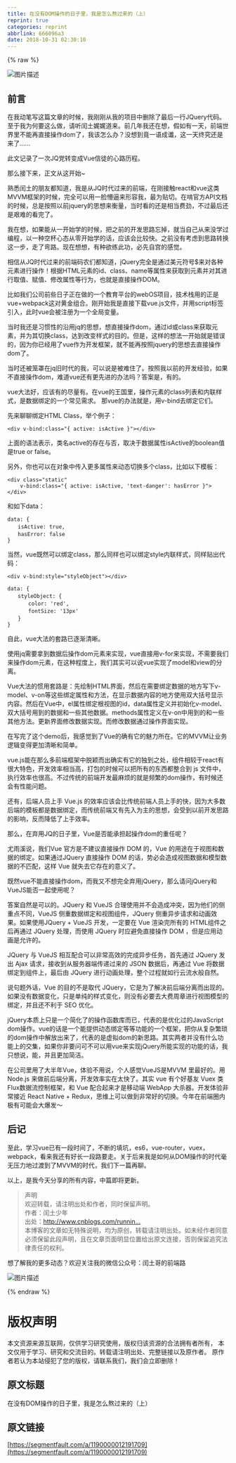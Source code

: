 ```yaml
---
title: 在没有DOM操作的日子里，我是怎么熬过来的（上）
reprint: true
categories: reprint
abbrlink: 666096a3
date: 2018-10-31 02:30:10
---
```


{% raw %}
<p><span class="img-wrap"><img data-src="/img/bVZjKW?w=670&amp;h=442" src="https://static.alili.tech/img/bVZjKW?w=670&amp;h=442" alt="&#x56FE;&#x7247;&#x63CF;&#x8FF0;" title="&#x56FE;&#x7247;&#x63CF;&#x8FF0;" style="cursor:pointer;display:inline"></span></p><h2 id="articleHeader0">&#x524D;&#x8A00;</h2><p>&#x5728;&#x6211;&#x52A8;&#x7B14;&#x5199;&#x8FD9;&#x7BC7;&#x6587;&#x7AE0;&#x7684;&#x65F6;&#x5019;&#xFF0C;&#x6211;&#x521A;&#x521A;&#x4ECE;&#x6211;&#x7684;&#x9879;&#x76EE;&#x4E2D;&#x5220;&#x9664;&#x4E86;&#x6700;&#x540E;&#x4E00;&#x884C;JQuery&#x4EE3;&#x7801;&#x3002;&#x81F3;&#x4E8E;&#x6211;&#x4E3A;&#x4F55;&#x8981;&#x8FD9;&#x4E48;&#x505A;&#xFF0C;&#x8BF7;&#x542C;&#x95F0;&#x571F;&#x5A13;&#x5A13;&#x9053;&#x6765;&#x3002;&#x524D;&#x51E0;&#x5E74;&#x6211;&#x8FD8;&#x5728;&#x60F3;&#xFF0C;&#x5047;&#x5982;&#x6709;&#x4E00;&#x5929;&#xFF0C;&#x524D;&#x7AEF;&#x4E16;&#x754C;&#x91CC;&#x4E0D;&#x80FD;&#x518D;&#x76F4;&#x63A5;&#x64CD;&#x4F5C;dom&#x4E86;&#xFF0C;&#x6211;&#x8BE5;&#x600E;&#x4E48;&#x529E;&#xFF1F;&#x6CA1;&#x60F3;&#x5230;&#x7ADF;&#x4E00;&#x8BED;&#x6210;&#x8C36;&#xFF0C;&#x8FD9;&#x4E00;&#x5929;&#x7EC8;&#x7A76;&#x8FD8;&#x662F;&#x6765;&#x4E86;......</p><p>&#x6B64;&#x6587;&#x8BB0;&#x5F55;&#x4E86;&#x4E00;&#x6B21;JQ&#x515A;&#x8F6C;&#x53D8;&#x6210;Vue&#x4FE1;&#x5F92;&#x7684;&#x5FC3;&#x8DEF;&#x5386;&#x7A0B;&#x3002;</p><p>&#x90A3;&#x4E48;&#x63A5;&#x4E0B;&#x6765;&#xFF0C;&#x6B63;&#x6587;&#x4ECE;&#x8FD9;&#x5F00;&#x59CB;~</p><p>&#x719F;&#x6089;&#x95F0;&#x571F;&#x7684;&#x670B;&#x53CB;&#x90FD;&#x77E5;&#x9053;&#xFF0C;&#x6211;&#x662F;&#x4ECE;JQ&#x65F6;&#x4EE3;&#x8FC7;&#x6765;&#x7684;&#x524D;&#x7AEF;&#xFF0C;&#x5728;&#x521A;&#x63A5;&#x89E6;react&#x548C;vue&#x8FD9;&#x7C7B;MVVM&#x6846;&#x67B6;&#x7684;&#x65F6;&#x5019;&#xFF0C;&#x5B8C;&#x5168;&#x53EF;&#x4EE5;&#x7528;&#x4E00;&#x8138;&#x61F5;&#x903C;&#x6765;&#x5F62;&#x5BB9;&#x6211;&#xFF0C;&#x6700;&#x4E3A;&#x8D34;&#x5207;&#x3002;&#x5728;&#x5543;&#x5B98;&#x65B9;API&#x6587;&#x6863;&#x7684;&#x65F6;&#x5019;&#xFF0C;&#x603B;&#x662F;&#x6309;&#x7167;&#x4EE5;&#x524D;jquery&#x7684;&#x601D;&#x60F3;&#x6765;&#x8861;&#x91CF;&#xFF0C;&#x5F53;&#x65F6;&#x770B;&#x7684;&#x8FD8;&#x662F;&#x76F8;&#x5F53;&#x8D39;&#x52B2;&#xFF0C;&#x4E0D;&#x8FC7;&#x6700;&#x540E;&#x8FD8;&#x662F;&#x8270;&#x96BE;&#x7684;&#x770B;&#x5B8C;&#x4E86;&#x3002;</p><p>&#x6211;&#x5728;&#x60F3;&#xFF0C;&#x5982;&#x679C;&#x80FD;&#x4ECE;&#x4E00;&#x5F00;&#x59CB;&#x5B66;&#x7684;&#x65F6;&#x5019;&#xFF0C;&#x628A;&#x4E4B;&#x524D;&#x7684;&#x5F00;&#x53D1;&#x601D;&#x8DEF;&#x5FD8;&#x6389;&#xFF0C;&#x5C31;&#x5F53;&#x81EA;&#x5DF1;&#x4ECE;&#x6765;&#x6CA1;&#x5B66;&#x8FC7;&#x7F16;&#x7A0B;&#xFF0C;&#x4EE5;&#x4E00;&#x79CD;&#x7A7A;&#x676F;&#x5FC3;&#x6001;&#x4ECE;&#x96F6;&#x5F00;&#x59CB;&#x5B66;&#x7684;&#x8BDD;&#xFF0C;&#x5E94;&#x8BE5;&#x4F1A;&#x6BD4;&#x8F83;&#x5FEB;&#x3002;&#x4E4B;&#x524D;&#x6CA1;&#x6709;&#x8003;&#x8651;&#x5230;&#x601D;&#x8DEF;&#x8F6C;&#x6362;&#x8FD9;&#x4E00;&#x6B65;&#xFF0C;&#x8D70;&#x4E86;&#x5F2F;&#x8DEF;&#x3002;&#x73B0;&#x5728;&#x60F3;&#x60F3;&#xFF0C;&#x6709;&#x79CD;&#x6B32;&#x7EC3;&#x6B64;&#x529F;&#xFF0C;&#x5FC5;&#x5148;&#x81EA;&#x5BAB;&#x7684;&#x611F;&#x89C9;&#x3002;</p><p>&#x76F8;&#x4FE1;&#x4ECE;JQ&#x65F6;&#x4EE3;&#x8FC7;&#x6765;&#x7684;&#x524D;&#x7AEF;&#x7801;&#x519C;&#x4EEC;&#x90FD;&#x77E5;&#x9053;&#xFF0C;jQuery&#x5B8C;&#x5168;&#x662F;&#x901A;&#x8FC7;&#x7F8E;&#x5143;&#x7B26;&#x53F7;$&#x6765;&#x5BF9;&#x5404;&#x79CD;&#x5143;&#x7D20;&#x8FDB;&#x884C;&#x64CD;&#x4F5C;&#xFF01;&#x6839;&#x636E;HTML&#x5143;&#x7D20;&#x7684;id&#x3001;class&#x3001;name&#x7B49;&#x5C5E;&#x6027;&#x6765;&#x83B7;&#x53D6;&#x5230;&#x5143;&#x7D20;&#x5E76;&#x5BF9;&#x5176;&#x8FDB;&#x884C;&#x53D6;&#x503C;&#x3001;&#x8D4B;&#x503C;&#x3001;&#x4FEE;&#x6539;&#x5C5E;&#x6027;&#x7B49;&#x884C;&#x4E3A;&#xFF0C;&#x4E5F;&#x5C31;&#x662F;&#x76F4;&#x63A5;&#x64CD;&#x4F5C;DOM&#x3002;</p><p>&#x6BD4;&#x5982;&#x6211;&#x4EEC;&#x516C;&#x53F8;&#x524D;&#x4E9B;&#x65E5;&#x5B50;&#x6B63;&#x5728;&#x505A;&#x7684;&#x4E00;&#x4E2A;&#x6559;&#x80B2;&#x5E73;&#x53F0;&#x7684;webOS&#x9879;&#x76EE;&#xFF0C;&#x6280;&#x672F;&#x6808;&#x7528;&#x7684;&#x6B63;&#x662F;vue+webpack&#x8FD9;&#x5BF9;&#x9EC4;&#x91D1;&#x7EC4;&#x5408;&#x3002;&#x521A;&#x5F00;&#x59CB;&#x6211;&#x662F;&#x76F4;&#x63A5;&#x4E0B;&#x8F7D;vue.js&#x6587;&#x4EF6;&#xFF0C;&#x5E76;&#x7528;script&#x6807;&#x7B7E;&#x5F15;&#x5165;&#xFF0C;&#x6B64;&#x65F6;vue&#x4F1A;&#x88AB;&#x6CE8;&#x518C;&#x4E3A;&#x4E00;&#x4E2A;&#x5168;&#x5C40;&#x53D8;&#x91CF;&#x3002;</p><p>&#x5F53;&#x65F6;&#x6211;&#x8FD8;&#x662F;&#x4E60;&#x60EF;&#x6027;&#x7684;&#x6CBF;&#x7528;jq&#x7684;&#x601D;&#x60F3;&#xFF0C;&#x60F3;&#x76F4;&#x63A5;&#x64CD;&#x4F5C;dom&#xFF0C;&#x901A;&#x8FC7;id&#x6216;class&#x6765;&#x83B7;&#x53D6;&#x5143;&#x7D20;&#xFF0C;&#x5E76;&#x4E3A;&#x5176;&#x5207;&#x6362;class&#xFF0C;&#x8FBE;&#x5230;&#x6539;&#x53D8;&#x6837;&#x5F0F;&#x7684;&#x76EE;&#x7684;&#x3002;&#x4F46;&#x662F;&#xFF0C;&#x8FD9;&#x6837;&#x7684;&#x60F3;&#x6CD5;&#x4E00;&#x5F00;&#x59CB;&#x5C31;&#x662F;&#x9519;&#x8BEF;&#x7684;&#xFF0C;&#x56E0;&#x4E3A;&#x4F60;&#x5DF2;&#x7ECF;&#x7528;&#x4E86;vue&#x4F5C;&#x4E3A;&#x5F00;&#x53D1;&#x6846;&#x67B6;&#xFF0C;&#x5C31;&#x4E0D;&#x80FD;&#x518D;&#x6309;&#x7167;jquery&#x7684;&#x601D;&#x60F3;&#x53BB;&#x76F4;&#x63A5;&#x64CD;&#x4F5C;dom&#x4E86;&#x3002;</p><p>&#x5F53;&#x65F6;&#x8FD8;&#x88AB;&#x7B3C;&#x7F69;&#x5728;jq&#x65E7;&#x65F6;&#x4EE3;&#x7684;&#x6211;&#xFF0C;&#x53EF;&#x4EE5;&#x8BF4;&#x662F;&#x88AB;&#x96BE;&#x4F4F;&#x4E86;&#x3002;&#x6309;&#x7167;&#x6211;&#x4EE5;&#x524D;&#x7684;&#x5F00;&#x53D1;&#x7ECF;&#x9A8C;&#xFF0C;&#x5982;&#x679C;&#x4E0D;&#x76F4;&#x63A5;&#x64CD;&#x4F5C;dom&#xFF0C;&#x96BE;&#x9053;vue&#x8FD8;&#x6709;&#x66F4;&#x5148;&#x8FDB;&#x7684;&#x529E;&#x6CD5;&#x5417;&#xFF1F;&#x7B54;&#x6848;&#x662F;&#xFF0C;&#x6709;&#x7684;&#x3002;</p><p>vue&#x5927;&#x6CD5;&#x597D;&#xFF0C;&#x5E94;&#x8BE5;&#x6709;&#x7684;&#x5C3D;&#x91CF;&#x6709;&#x3002;&#x5728;vue&#x7684;&#x738B;&#x56FD;&#x91CC;&#xFF0C;&#x64CD;&#x4F5C;&#x5143;&#x7D20;&#x7684;class&#x5217;&#x8868;&#x548C;&#x5185;&#x8054;&#x6837;&#x5F0F;&#xFF0C;&#x662F;&#x6570;&#x636E;&#x7ED1;&#x5B9A;&#x7684;&#x4E00;&#x4E2A;&#x5E38;&#x89C1;&#x9700;&#x6C42;&#x3002; &#x90A3;vue&#x7684;&#x529E;&#x6CD5;&#x5C31;&#x662F;&#xFF0C;&#x7528;v-bind&#x53BB;&#x7ED1;&#x5B9A;&#x5B83;&#x4EEC;&#x3002;</p><p>&#x5148;&#x6765;&#x804A;&#x804A;&#x7ED1;&#x5B9A;HTML Class&#xFF0C;&#x4E3E;&#x4E2A;&#x4F8B;&#x5B50;&#xFF1A;</p><div class="widget-codetool" style="display:none"><div class="widget-codetool--inner"><span class="selectCode code-tool" data-toggle="tooltip" data-placement="top" title="" data-original-title="&#x5168;&#x9009;"></span> <span type="button" class="copyCode code-tool" data-toggle="tooltip" data-placement="top" data-clipboard-text="&lt;div v-bind:class=&quot;{ active: isActive }&quot;&gt;&lt;/div&gt;" title="" data-original-title="&#x590D;&#x5236;"></span> <span type="button" class="saveToNote code-tool" data-toggle="tooltip" data-placement="top" title="" data-original-title="&#x653E;&#x8FDB;&#x7B14;&#x8BB0;"></span></div></div><pre class="hljs javascript"><code style="word-break:break-word;white-space:initial">&lt;div v-bind:<span class="hljs-class"><span class="hljs-keyword">class</span></span>=<span class="hljs-string">&quot;{ active: isActive }&quot;</span>&gt;<span class="xml"><span class="hljs-tag">&lt;/<span class="hljs-name">div</span>&gt;</span></span></code></pre><p>&#x4E0A;&#x9762;&#x7684;&#x8BED;&#x6CD5;&#x8868;&#x793A;&#xFF0C;&#x7C7B;&#x540D;active&#x7684;&#x5B58;&#x5728;&#x4E0E;&#x5426;&#xFF0C;&#x53D6;&#x51B3;&#x4E8E;&#x6570;&#x636E;&#x5C5E;&#x6027;isActive&#x7684;boolean&#x503C;&#x662F;true or false&#x3002;</p><p>&#x53E6;&#x5916;&#xFF0C;&#x4F60;&#x4E5F;&#x53EF;&#x4EE5;&#x5728;&#x5BF9;&#x8C61;&#x4E2D;&#x4F20;&#x5165;&#x66F4;&#x591A;&#x5C5E;&#x6027;&#x6765;&#x52A8;&#x6001;&#x5207;&#x6362;&#x591A;&#x4E2A;class&#xFF0C;&#x6BD4;&#x5982;&#x4EE5;&#x4E0B;&#x6A21;&#x677F;&#xFF1A;</p><div class="widget-codetool" style="display:none"><div class="widget-codetool--inner"><span class="selectCode code-tool" data-toggle="tooltip" data-placement="top" title="" data-original-title="&#x5168;&#x9009;"></span> <span type="button" class="copyCode code-tool" data-toggle="tooltip" data-placement="top" data-clipboard-text="&lt;div class=&quot;static&quot;
    v-bind:class=&quot;{ active: isActive, &apos;text-danger&apos;: hasError }&quot;&gt;
&lt;/div&gt;" title="" data-original-title="&#x590D;&#x5236;"></span> <span type="button" class="saveToNote code-tool" data-toggle="tooltip" data-placement="top" title="" data-original-title="&#x653E;&#x8FDB;&#x7B14;&#x8BB0;"></span></div></div><pre class="hljs javascript"><code>&lt;div <span class="hljs-class"><span class="hljs-keyword">class</span></span>=<span class="hljs-string">&quot;static&quot;</span>
    v-bind:<span class="hljs-class"><span class="hljs-keyword">class</span></span>=<span class="hljs-string">&quot;{ active: isActive, &apos;text-danger&apos;: hasError }&quot;</span>&gt;
<span class="xml"><span class="hljs-tag">&lt;/<span class="hljs-name">div</span>&gt;</span></span></code></pre><p>&#x548C;&#x5982;&#x4E0B;data&#xFF1A;</p><div class="widget-codetool" style="display:none"><div class="widget-codetool--inner"><span class="selectCode code-tool" data-toggle="tooltip" data-placement="top" title="" data-original-title="&#x5168;&#x9009;"></span> <span type="button" class="copyCode code-tool" data-toggle="tooltip" data-placement="top" data-clipboard-text="data: {
&#x3000;&#x3000;isActive: true,
&#x3000;&#x3000;hasError: false
}" title="" data-original-title="&#x590D;&#x5236;"></span> <span type="button" class="saveToNote code-tool" data-toggle="tooltip" data-placement="top" title="" data-original-title="&#x653E;&#x8FDB;&#x7B14;&#x8BB0;"></span></div></div><pre class="hljs yaml"><code><span class="hljs-attr">data:</span> <span class="hljs-string">{</span>
&#x3000;&#x3000;<span class="hljs-attr">isActive:</span> <span class="hljs-literal">true</span><span class="hljs-string">,</span>
&#x3000;&#x3000;<span class="hljs-attr">hasError:</span> <span class="hljs-literal">false</span>
<span class="hljs-string">}</span></code></pre><p>&#x5F53;&#x7136;&#xFF0C;vue&#x65E2;&#x7136;&#x53EF;&#x4EE5;&#x7ED1;&#x5B9A;class&#xFF0C;&#x90A3;&#x4E48;&#x540C;&#x6837;&#x4E5F;&#x53EF;&#x4EE5;&#x7ED1;&#x5B9A;style&#x5185;&#x8054;&#x6837;&#x5F0F;&#xFF0C;&#x540C;&#x6837;&#x8D34;&#x51FA;&#x4EE3;&#x7801;&#xFF1A;</p><div class="widget-codetool" style="display:none"><div class="widget-codetool--inner"><span class="selectCode code-tool" data-toggle="tooltip" data-placement="top" title="" data-original-title="&#x5168;&#x9009;"></span> <span type="button" class="copyCode code-tool" data-toggle="tooltip" data-placement="top" data-clipboard-text="&lt;div v-bind:style=&quot;styleObject&quot;&gt;&lt;/div&gt;" title="" data-original-title="&#x590D;&#x5236;"></span> <span type="button" class="saveToNote code-tool" data-toggle="tooltip" data-placement="top" title="" data-original-title="&#x653E;&#x8FDB;&#x7B14;&#x8BB0;"></span></div></div><pre class="hljs nimrod"><code style="word-break:break-word;white-space:initial">&lt;<span class="hljs-keyword">div</span> v-<span class="hljs-keyword">bind</span>:style=<span class="hljs-string">&quot;styleObject&quot;</span>&gt;&lt;/<span class="hljs-keyword">div</span>&gt;</code></pre><div class="widget-codetool" style="display:none"><div class="widget-codetool--inner"><span class="selectCode code-tool" data-toggle="tooltip" data-placement="top" title="" data-original-title="&#x5168;&#x9009;"></span> <span type="button" class="copyCode code-tool" data-toggle="tooltip" data-placement="top" data-clipboard-text="data: {
&#x3000;&#x3000;styleObject: {
&#x3000;&#x3000;&#x3000;&#x3000;color: &apos;red&apos;,
&#x3000;&#x3000;&#x3000;&#x3000;fontSize: &apos;13px&apos;
&#x3000;&#x3000;}
}" title="" data-original-title="&#x590D;&#x5236;"></span> <span type="button" class="saveToNote code-tool" data-toggle="tooltip" data-placement="top" title="" data-original-title="&#x653E;&#x8FDB;&#x7B14;&#x8BB0;"></span></div></div><pre class="hljs css"><code><span class="hljs-selector-tag">data</span>: {
&#x3000;&#x3000;<span class="hljs-attribute">styleObject</span>: {
&#x3000;&#x3000;&#x3000;&#x3000;color: <span class="hljs-string">&apos;red&apos;</span>,
&#x3000;&#x3000;&#x3000;&#x3000;fontSize: <span class="hljs-string">&apos;13px&apos;</span>
&#x3000;&#x3000;}
}</code></pre><p>&#x81EA;&#x6B64;&#xFF0C;vue&#x5927;&#x6CD5;&#x7684;&#x5957;&#x8DEF;&#x5DF2;&#x9010;&#x6E10;&#x6E05;&#x6670;&#x3002;</p><p>&#x4F7F;&#x7528;jq&#x9700;&#x8981;&#x62FF;&#x5230;&#x6570;&#x636E;&#x540E;&#x64CD;&#x4F5C;dom&#x5143;&#x7D20;&#x6765;&#x5B9E;&#x73B0;&#xFF0C;vue&#x76F4;&#x63A5;&#x7528;v-for&#x6765;&#x5B9E;&#x73B0;&#xFF0C;&#x4E0D;&#x9700;&#x8981;&#x6211;&#x4EEC;&#x6765;&#x64CD;&#x4F5C;dom&#x5143;&#x7D20;&#xFF0C;&#x5728;&#x8FD9;&#x79CD;&#x7A0B;&#x5EA6;&#x4E0A;&#xFF0C;&#x6211;&#x4EEC;&#x5176;&#x5B9E;&#x53EF;&#x4EE5;&#x8BF4;vue&#x5B9E;&#x73B0;&#x4E86;model&#x548C;view&#x7684;&#x5206;&#x79BB;&#x3002;</p><p>Vue&#x5927;&#x6CD5;&#x7684;&#x60EF;&#x7528;&#x5957;&#x8DEF;&#x662F;&#xFF1A;&#x5148;&#x7ED8;&#x5236;HTML&#x754C;&#x9762;&#xFF0C;&#x7136;&#x540E;&#x5728;&#x9700;&#x8981;&#x7ED1;&#x5B9A;&#x6570;&#x636E;&#x7684;&#x5730;&#x65B9;&#x5199;&#x4E0B;v-model&#x3001;v-on&#x7B49;&#x8FD9;&#x4E9B;&#x7ED1;&#x5B9A;&#x5C5E;&#x6027;&#x548C;&#x65B9;&#x6CD5;&#xFF0C;&#x5728;&#x663E;&#x793A;&#x6570;&#x636E;&#x5185;&#x5BB9;&#x7684;&#x5730;&#x65B9;&#x4F7F;&#x7528;&#x53CC;&#x5927;&#x62EC;&#x53F7;&#x663E;&#x793A;&#x5185;&#x5BB9;&#x3002;&#x7136;&#x540E;&#x5728;Vue&#x4E2D;&#xFF0C;el&#x5C5E;&#x6027;&#x7ED1;&#x5B9A;&#x6839;&#x89C6;&#x56FE;&#x7684;id&#xFF0C;data&#x5C5E;&#x6027;&#x5B9A;&#x4E49;&#x5E76;&#x521D;&#x59CB;&#x5316;v-model&#x3001;&#x53CC;&#x5927;&#x62EC;&#x53F7;&#x7528;&#x5230;&#x7684;&#x6570;&#x636E;&#x548C;&#x4E00;&#x4E9B;&#x5176;&#x4ED6;&#x6570;&#x636E;&#x3002;methods&#x5C5E;&#x6027;&#x5B9A;&#x4E49;&#x5728;v-on&#x4E2D;&#x7528;&#x5230;&#x7684;&#x548C;&#x4E00;&#x4E9B;&#x5176;&#x4ED6;&#x65B9;&#x6CD5;&#x3002;&#x66F4;&#x65B0;&#x754C;&#x9762;&#x4FEE;&#x6539;&#x6570;&#x636E;&#x5B9E;&#x73B0;&#x3002;&#x800C;&#x4FEE;&#x6539;&#x6570;&#x636E;&#x901A;&#x8FC7;&#x64CD;&#x4F5C;&#x754C;&#x9762;&#x5B9E;&#x73B0;&#x3002;</p><p>&#x5728;&#x5199;&#x5B8C;&#x4E86;&#x8FD9;&#x4E2A;demo&#x540E;&#xFF0C;&#x6211;&#x611F;&#x89C9;&#x5230;&#x4E86;Vue&#x7684;&#x786E;&#x6709;&#x5B83;&#x7684;&#x9B45;&#x529B;&#x6240;&#x5728;&#x3002;&#x5B83;&#x7684;MVVM&#x8BA9;&#x4E1A;&#x52A1;&#x903B;&#x8F91;&#x53D8;&#x5F97;&#x66F4;&#x52A0;&#x6E05;&#x6670;&#x548C;&#x7B80;&#x5355;&#x3002;</p><p>vue.js&#x80FD;&#x5728;&#x90A3;&#x4E48;&#x591A;&#x524D;&#x7AEF;&#x6846;&#x67B6;&#x4E2D;&#x8131;&#x9896;&#x800C;&#x51FA;&#x786E;&#x5B9E;&#x6709;&#x5B83;&#x7684;&#x72EC;&#x5230;&#x4E4B;&#x5904;&#xFF0C;&#x7EC4;&#x4EF6;&#x76F8;&#x8F83;&#x4E8E;react&#x6709;&#x5F88;&#x5927;&#x7279;&#x8272;&#xFF0C;&#x5F00;&#x53D1;&#x6548;&#x7387;&#x76F8;&#x5F53;&#x9AD8;&#xFF0C;&#x6253;&#x5305;&#x7684;&#x65F6;&#x5019;&#x53EF;&#x4EE5;&#x628A;&#x6240;&#x6709;&#x7684;&#x4E1C;&#x897F;&#x90FD;&#x6574;&#x5408;&#x5230; js &#x6587;&#x4EF6;&#x4E2D;&#xFF0C;&#x6267;&#x884C;&#x6548;&#x7387;&#x4E5F;&#x5F88;&#x9AD8;&#x3002;&#x4E0D;&#x8FC7;&#x4F20;&#x7EDF;&#x7684;&#x524D;&#x7AEF;&#x5F00;&#x53D1;&#x6700;&#x9EBB;&#x70E6;&#x7684;&#x5C31;&#x662F;&#x9891;&#x7E41;&#x7684;dom&#x64CD;&#x4F5C;&#xFF0C;&#x6709;&#x65F6;&#x5019;&#x8FD8;&#x4F1A;&#x6709;&#x6027;&#x80FD;&#x95EE;&#x9898;&#x3002;</p><p>&#x8FD8;&#x6709;&#xFF0C;&#x540E;&#x7AEF;&#x4EBA;&#x5458;&#x4E0A;&#x624B; Vue.js &#x7684;&#x6548;&#x7387;&#x5E94;&#x8BE5;&#x4F1A;&#x6BD4;&#x4F20;&#x7EDF;&#x524D;&#x7AEF;&#x4EBA;&#x5458;&#x4E0A;&#x624B;&#x7684;&#x5FEB;&#xFF0C;&#x56E0;&#x4E3A;&#x5927;&#x591A;&#x6570;&#x540E;&#x7AEF;&#x7684;&#x6A21;&#x677F;&#x90FD;&#x662F;&#x6570;&#x636E;&#x7ED1;&#x5B9A;&#xFF0C;&#x800C;&#x4F20;&#x7EDF;&#x524D;&#x7AEF;&#x53C8;&#x6709;&#x5148;&#x5165;&#x4E3A;&#x4E3B;&#x7684;&#x601D;&#x60F3;&#xFF0C;&#x4F1A;&#x53D7;&#x5230;&#x4EE5;&#x524D;&#x5F00;&#x53D1;&#x601D;&#x8DEF;&#x7684;&#x5F71;&#x54CD;&#xFF0C;&#x53CD;&#x800C;&#x964D;&#x4F4E;&#x4E86;&#x4E0A;&#x624B;&#x6548;&#x7387;&#x3002;</p><p>&#x90A3;&#x4E48;&#xFF0C;&#x5728;&#x5F03;&#x7528;JQ&#x7684;&#x65E5;&#x5B50;&#x91CC;&#xFF0C;Vue&#x662F;&#x5426;&#x80FD;&#x627F;&#x62C5;&#x8D77;&#x64CD;&#x4F5C;dom&#x7684;&#x91CD;&#x4EFB;&#x5462;&#xFF1F;</p><p>&#x5C24;&#x96E8;&#x6EAA;&#x8BF4;&#xFF0C;&#x6211;&#x4EEC;Vue &#x5B98;&#x65B9;&#x662F;&#x4E0D;&#x5EFA;&#x8BAE;&#x76F4;&#x63A5;&#x64CD;&#x4F5C; DOM &#x7684;&#xFF0C;Vue &#x7684;&#x7528;&#x9014;&#x5728;&#x4E8E;&#x89C6;&#x56FE;&#x548C;&#x6570;&#x636E;&#x7684;&#x7ED1;&#x5B9A;&#x3002;&#x5982;&#x679C;&#x901A;&#x8FC7;JQuery &#x76F4;&#x63A5;&#x64CD;&#x4F5C; DOM &#x7684;&#x8BDD;&#xFF0C;&#x52BF;&#x5FC5;&#x4F1A;&#x9020;&#x6210;&#x89C6;&#x56FE;&#x6570;&#x636E;&#x548C;&#x6A21;&#x578B;&#x6570;&#x636E;&#x7684;&#x4E0D;&#x5339;&#x914D;&#xFF0C;&#x8FD9;&#x6837; Vue &#x5C31;&#x5931;&#x53BB;&#x5B83;&#x5B58;&#x5728;&#x7684;&#x610F;&#x4E49;&#x4E86;&#x3002;</p><p>&#x65E2;&#x7136;vue&#x4E0D;&#x80FD;&#x76F4;&#x63A5;&#x64CD;&#x4F5C;dom&#xFF0C;&#x800C;&#x6211;&#x53C8;&#x4E0D;&#x60F3;&#x5B8C;&#x5168;&#x5F03;&#x7528;jQuery&#xFF0C;&#x90A3;&#x4E48;&#x8BF7;&#x95EE;jQuery&#x548C;VueJS&#x80FD;&#x5426;&#x4E00;&#x8D77;&#x4F7F;&#x7528;&#x5462;&#xFF1F;</p><p>&#x7B54;&#x6848;&#x81EA;&#x7136;&#x662F;&#x53EF;&#x4EE5;&#x7684;&#x3002;JQuery &#x548C; VueJS &#x5408;&#x7406;&#x4F7F;&#x7528;&#x5E76;&#x4E0D;&#x4F1A;&#x9020;&#x6210;&#x51B2;&#x7A81;&#xFF0C;&#x56E0;&#x4E3A;&#x4ED6;&#x4EEC;&#x7684;&#x4FA7;&#x91CD;&#x70B9;&#x4E0D;&#x540C;&#xFF0C;VueJS &#x4FA7;&#x91CD;&#x6570;&#x636E;&#x7ED1;&#x5B9A;&#x548C;&#x89C6;&#x56FE;&#x7EC4;&#x4EF6;&#xFF0C;JQuery &#x4FA7;&#x91CD;&#x5F02;&#x6B65;&#x8BF7;&#x6C42;&#x548C;&#x52A8;&#x753B;&#x6548;&#x679C;&#x3002;&#x5982;&#x679C;&#x4F7F;&#x7528;JQuery + VueJS &#x5F00;&#x53D1;&#xFF0C;&#x4E00;&#x5B9A;&#x8981;&#x5728; Vue &#x6E32;&#x67D3;&#x5B8C;&#x6240;&#x6709;&#x7684; HTML&#x7EC4;&#x4EF6;&#x4E4B;&#x540E;&#x518D;&#x901A;&#x8FC7; JQuery &#x5904;&#x7406;&#xFF0C;&#x800C;&#x4F7F;&#x7528; JQuery &#x65F6;&#x5E94;&#x907F;&#x514D;&#x76F4;&#x63A5;&#x64CD;&#x4F5C; DOM &#xFF0C;&#x4F46;&#x662F;&#x5E94;&#x7528;&#x52A8;&#x753B;&#x662F;&#x5141;&#x8BB8;&#x7684;&#x3002;</p><p>JQuery &#x4E0E; VueJS &#x76F8;&#x4E92;&#x914D;&#x5408;&#x53EF;&#x4EE5;&#x975E;&#x5E38;&#x9AD8;&#x6548;&#x7684;&#x5B8C;&#x6210;&#x5F02;&#x6B65;&#x4EFB;&#x52A1;&#xFF0C;&#x9996;&#x5148;&#x901A;&#x8FC7; JQuery &#x53D1;&#x51FA; Ajax &#x8BF7;&#x6C42;&#xFF0C;&#x63A5;&#x6536;&#x5230;&#x4ECE;&#x670D;&#x52A1;&#x5668;&#x7AEF;&#x4F20;&#x9012;&#x8FC7;&#x6765;&#x7684; JSON &#x6570;&#x636E;&#x540E;&#xFF0C;&#x518D;&#x901A;&#x8FC7; Vue &#x5C06;&#x6570;&#x636E;&#x7ED1;&#x5B9A;&#x5230;&#x7EC4;&#x4EF6;&#x4E0A;&#xFF0C;&#x6700;&#x540E;&#x7531; JQuery &#x8FDB;&#x884C;&#x52A8;&#x753B;&#x5904;&#x7406;&#xFF0C;&#x6574;&#x4E2A;&#x8FC7;&#x7A0B;&#x5C31;&#x5982;&#x884C;&#x4E91;&#x6D41;&#x6C34;&#x822C;&#x81EA;&#x7136;&#x3002;</p><p>&#x8BF4;&#x53E5;&#x9898;&#x5916;&#x8BDD;&#xFF0C;Vue &#x7684;&#x76EE;&#x7684;&#x4E0D;&#x662F;&#x53D6;&#x4EE3; JQuery&#xFF0C;&#x5B83;&#x662F;&#x4E3A;&#x4E86;&#x89E3;&#x51B3;&#x524D;&#x540E;&#x7AEF;&#x5206;&#x79BB;&#x800C;&#x51FA;&#x73B0;&#x7684;&#x3002;&#x5982;&#x679C;&#x6CA1;&#x6709;&#x6570;&#x636E;&#x53D8;&#x5316;&#xFF0C;&#x53EA;&#x662F;&#x5355;&#x7EAF;&#x7684;&#x6837;&#x5F0F;&#x53D8;&#x5316;&#xFF0C;&#x5219;&#x6CA1;&#x6709;&#x5FC5;&#x8981;&#x53BB;&#x5927;&#x8D39;&#x5468;&#x7AE0;&#x8FDB;&#x884C;&#x89C6;&#x56FE;&#x6A21;&#x578B;&#x7684;&#x7ED1;&#x5B9A;&#xFF0C;&#x5E76;&#x4E14;&#x8FD8;&#x4E0D;&#x5229;&#x4E8E; SEO &#x4F18;&#x5316;&#x3002;</p><p>jQuery&#x672C;&#x8D28;&#x4E0A;&#x53EA;&#x662F;&#x4E00;&#x4E2A;&#x7B80;&#x5316;&#x4E86;&#x7684;&#x64CD;&#x4F5C;&#x51FD;&#x6570;&#x5E93;&#x800C;&#x5DF2;&#xFF0C;&#x4EE3;&#x8868;&#x7684;&#x662F;&#x4F18;&#x5316;&#x8FC7;&#x7684;JavaScript dom&#x64CD;&#x4F5C;&#x3002;vue&#x7684;&#x8BDD;&#x662F;&#x4E00;&#x4E2A;&#x80FD;&#x63D0;&#x4F9B;&#x52A8;&#x6001;&#x7ED1;&#x5B9A;&#x7B49;&#x7B49;&#x529F;&#x80FD;&#x7684;&#x4E00;&#x4E2A;&#x6846;&#x67B6;&#xFF0C;&#x628A;&#x4F60;&#x4ECE;&#x590D;&#x6742;&#x7E41;&#x7410;&#x7684;dom&#x64CD;&#x4F5C;&#x4E2D;&#x89E3;&#x653E;&#x51FA;&#x6765;&#x4E86;&#xFF0C;&#x4EE3;&#x8868;&#x7684;&#x662F;&#x865A;&#x62DF;dom&#x7684;&#x65B0;&#x601D;&#x8DEF;&#x3002;&#x5176;&#x5B9E;&#x4E24;&#x8005;&#x5E76;&#x6CA1;&#x6709;&#x4EC0;&#x4E48;&#x529F;&#x80FD;&#x4E0A;&#x7684;&#x4EA4;&#x96C6;&#xFF0C;&#x5982;&#x679C;&#x4F60;&#x975E;&#x8981;&#x95EE;&#x53EF;&#x4E0D;&#x53EF;&#x4EE5;&#x7528;vue&#x6765;&#x5B9E;&#x73B0;jQuery&#x6240;&#x80FD;&#x5B9E;&#x73B0;&#x7684;&#x529F;&#x80FD;&#x7684;&#x8BDD;&#xFF0C;&#x6211;&#x53EA;&#x60F3;&#x8BF4;&#xFF0C;&#x80FD;&#xFF0C;&#x5E76;&#x4E14;&#x66F4;&#x52A0;&#x7B80;&#x6D01;&#x3002;</p><p>&#x5728;&#x516C;&#x53F8;&#x91CC;&#x7528;&#x4E86;&#x5927;&#x534A;&#x5E74;Vue&#xFF0C;&#x4F53;&#x9A8C;&#x4E0D;&#x7528;&#x8BF4;&#xFF0C;&#x4E2A;&#x4EBA;&#x611F;&#x89C9;VueJS&#x662F;MVVM &#x91CC;&#x6700;&#x597D;&#x7684;&#x3002;&#x7528; Node.js &#x6765;&#x505A;&#x524D;&#x540E;&#x7AEF;&#x5206;&#x79BB;&#xFF0C;&#x5F00;&#x53D1;&#x6548;&#x7387;&#x5B9E;&#x5728;&#x592A;&#x5FEB;&#x4E86;&#x3002;&#x5176;&#x5B9E; vue &#x6709;&#x4E2A;&#x597D;&#x57FA;&#x53CB; Vuex &#x7C7B;Flux&#x6570;&#x636E;&#x6D41;&#x63A7;&#x5236;&#x6846;&#x67B6;&#xFF0C;&#x548C; Vue &#x914D;&#x5408;&#x8D77;&#x6765;&#x624D;&#x662F;&#x79FB;&#x52A8;&#x7AEF; WebApp &#x5927;&#x6740;&#x5668;&#x3002;&#x5F00;&#x53D1;&#x4F53;&#x9A8C;&#x975E;&#x5E38;&#x63A5;&#x8FD1; React Native + Redux&#xFF0C;&#x601D;&#x7EF4;&#x4E0A;&#x53EF;&#x4EE5;&#x505A;&#x5230;&#x975E;&#x5E38;&#x597D;&#x7684;&#x5207;&#x6362;&#x3002;&#x4ECA;&#x5E74;&#x5728;&#x524D;&#x7AEF;&#x5708;&#x5185;&#x6781;&#x6709;&#x53EF;&#x80FD;&#x4F1A;&#x5927;&#x7206;&#x53D1;&#xFF5E;</p><h2 id="articleHeader1">&#x540E;&#x8BB0;</h2><p>&#x81F3;&#x6B64;&#xFF0C;&#x5B66;&#x4E60;vue&#x5DF2;&#x6709;&#x4E00;&#x6BB5;&#x65F6;&#x95F4;&#x4E86;&#xFF0C;&#x4E0D;&#x65AD;&#x7684;&#x586B;&#x5751;&#xFF0C;es6&#xFF0C;vue-router&#xFF0C;vuex&#xFF0C;webpack&#xFF0C;&#x770B;&#x6765;&#x6211;&#x8FD8;&#x6709;&#x597D;&#x957F;&#x4E00;&#x6BB5;&#x8DEF;&#x8981;&#x8D70;&#x3002;&#x5173;&#x4E8E;&#x540E;&#x6765;&#x6211;&#x662F;&#x5982;&#x4F55;&#x4ECE;DOM&#x64CD;&#x4F5C;&#x7684;&#x65F6;&#x4EE3;&#x6BEB;&#x65E0;&#x538B;&#x529B;&#x5730;&#x8FC7;&#x6E21;&#x5230;&#x4E86;MVVM&#x7684;&#x65F6;&#x4EE3;&#xFF0C;&#x6211;&#x4EEC;&#x4E0B;&#x4E00;&#x7BC7;&#x518D;&#x804A;&#x3002;</p><p>&#x4EE5;&#x4E0A;&#xFF0C;&#x662F;&#x6211;&#x4ECA;&#x5929;&#x5206;&#x4EAB;&#x7684;&#x6240;&#x6709;&#x5185;&#x5BB9;&#xFF0C;&#x4E2D;&#x7BC7;&#x5373;&#x5C06;&#x66F4;&#x65B0;&#x3002;</p><blockquote><p>&#x58F0;&#x660E;<br>&#x6B22;&#x8FCE;&#x8F6C;&#x8F7D;&#xFF0C;&#x8BF7;&#x6CE8;&#x660E;&#x51FA;&#x5904;&#x548C;&#x4F5C;&#x8005;&#xFF0C;&#x540C;&#x65F6;&#x4FDD;&#x7559;&#x58F0;&#x660E;&#x3002;<br>&#x4F5C;&#x8005;&#xFF1A;&#x95F0;&#x571F;&#x5C11;&#x5E74;<br>&#x51FA;&#x5904;&#xFF1A;<a href="http://www.cnblogs.com/runnin..." rel="nofollow noreferrer" target="_blank">http://www.cnblogs.com/runnin...</a><br>&#x672C;&#x535A;&#x5BA2;&#x7684;&#x6587;&#x7AE0;&#x5982;&#x65E0;&#x7279;&#x6B8A;&#x8BF4;&#x660E;&#xFF0C;&#x5747;&#x4E3A;&#x539F;&#x521B;&#xFF0C;&#x8F6C;&#x8F7D;&#x8BF7;&#x6CE8;&#x660E;&#x51FA;&#x5904;&#x3002;&#x5982;&#x672A;&#x7ECF;&#x4F5C;&#x8005;&#x540C;&#x610F;&#x5FC5;&#x987B;&#x4FDD;&#x7559;&#x6B64;&#x6BB5;&#x58F0;&#x660E;&#xFF0C;&#x4E14;&#x5728;&#x6587;&#x7AE0;&#x9875;&#x9762;&#x660E;&#x663E;&#x4F4D;&#x7F6E;&#x7ED9;&#x51FA;&#x539F;&#x6587;&#x8FDE;&#x63A5;&#xFF0C;&#x5426;&#x5219;&#x4FDD;&#x7559;&#x8FFD;&#x7A76;&#x6CD5;&#x5F8B;&#x8D23;&#x4EFB;&#x7684;&#x6743;&#x5229;&#x3002;</p></blockquote><p>&#x60F3;&#x4E86;&#x89E3;&#x6211;&#x7684;&#x66F4;&#x591A;&#x52A8;&#x6001;&#xFF1F;&#x6B22;&#x8FCE;&#x5173;&#x6CE8;&#x6211;&#x7684;&#x5FAE;&#x4FE1;&#x516C;&#x4F17;&#x53F7;&#xFF1A;&#x95F0;&#x571F;&#x54E5;&#x7684;&#x524D;&#x7AEF;&#x8DEF;</p><p><span class="img-wrap"><img data-src="/img/bVZjMq?w=430&amp;h=430" src="https://static.alili.tech/img/bVZjMq?w=430&amp;h=430" alt="&#x56FE;&#x7247;&#x63CF;&#x8FF0;" title="&#x56FE;&#x7247;&#x63CF;&#x8FF0;" style="cursor:pointer;display:inline"></span></p>
{% endraw %}

# 版权声明
本文资源来源互联网，仅供学习研究使用，版权归该资源的合法拥有者所有，
本文仅用于学习、研究和交流目的。转载请注明出处、完整链接以及原作者。
原作者若认为本站侵犯了您的版权，请联系我们，我们会立即删除！

## 原文标题
在没有DOM操作的日子里，我是怎么熬过来的（上）

## 原文链接
[https://segmentfault.com/a/1190000012191709](https://segmentfault.com/a/1190000012191709)

